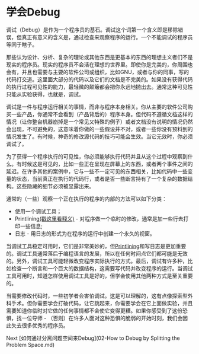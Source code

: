# 学会Debug

调试（Debug）是作为一个程序员的基石。调试这个词第一个含义即是移除错误，但真正有意义的含义是，通过检查来观察程序的运行。一个不能调试的程序员等同于瞎子。

那些认为设计、分析、复杂的理论或其他东西是更基本的东西的理想主义者们不是现实的程序员。现实的程序员不会活在理想的世界里。即使你是完美的，你周围也会有，并且也需要与主要的软件公司或组织，比如GNU，或者与你的同事，写的代码打交道。这里面大部分的代码以及它们的文档是不完美的。如果没有获得代码的执行过程可见性的能力，最轻微的颠簸都会把你永远地抛出去。通常这种可见性只能从实验获得，也就是，调试。

调试是一件与程序运行相关的事情，而非与程序本身相关。你从主要的软件公司购买一些产品，你通常不会看到（产品背后的）程序本身。但代码不遵循文档这样的情况（让你整台机器崩掉是一个常见又特殊的例子）或者文档没有说明的情况仍然会出现，不可避免的，这意味着你做的一些假设并不对，或者一些你没有预料到的情况发生了。有时候，神奇的修改源代码的技巧可能会生效。当它无效时，你必须调试了。

为了获得一个程序执行的可见性，你必须能够执行代码并且从这个过程中观察到什么。有时候这是可见的，比如一些正在呈现在屏幕上的东西，或者两个事件之间的延迟。在许多其他的案例中，它与一些不一定可见的东西相关，比如代码中一些变量的状态，当前真正在执行的代码行，或者是否一些断言持有了一个复杂的数据结构。这些隐藏的细节必须被显露出来。


通常的（一些）观察一个正在执行的程序的内部的方法可以如下分类：

- 使用一个调试工具；
- Printlining[(戳这里看释义)](../../4-Glossary.md) - 对程序做一个临时的修改，通常是加一些行去打印一些信息;
- 日志 - 用日志的形式为在程序的运行中创建一个永久的视窗。

当调试工具稳定可用时，它们是非常美妙的，但[Printlining](../../4-Glossary.md)和写日志是更加重要的。调试工具通常落后于编程语言的发展，所以在任何时间点它们都可能是无效的。另外，调试工具可能轻微改变程序实际执行的方式。最后，调试有许多种，比如检查一个断言和一个巨大的数据结构，这需要写代码并改变程序的运行。当调试工具可用时，知道怎样使用调试工具是好的，但学会使用其他两种方式是至关重要的。

当需要修改代码时，一些初学者会害怕调试。这是可以理解的，这有点像探索型外科手术。但你需要学会打破代码，让它跳起来，你需要学会在它上面做实验，并且需要知道你临时对它做的任何事情都不会使它变得更糟。如果你感受到了这份恐惧，找一位导师 - （否则）在许多人面对这种恐惧的脆弱的开始时刻，我们会因此失去很多优秀的程序员。

Next [如何通过分离问题空间来Debug](02-How to Debug by Splitting the Problem Space.md)
